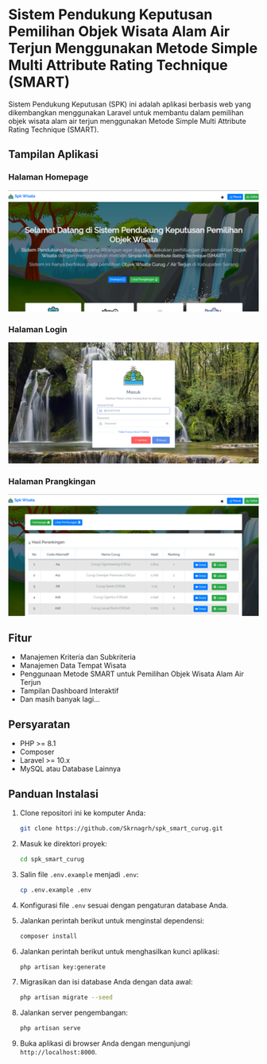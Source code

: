 # Sistem Pendukung Keputusan Pemilihan Objek Wisata Alam Air Terjun Menggunakan Metode Simple Multi Attribute Rating Technique (SMART)

Sistem Pendukung Keputusan (SPK) ini adalah aplikasi berbasis web yang dikembangkan menggunakan Laravel untuk membantu dalam pemilihan objek wisata alam air terjun menggunakan Metode Simple Multi Attribute Rating Technique (SMART).

## Tampilan Aplikasi

### Halaman Homepage

![Halaman Homepage](https://github.com/Skrnagrh/spk_smart_curug/raw/main/public/1.tampilan/1.png)

### Halaman Login

![Halaman Login](https://github.com/Skrnagrh/spk_smart_curug/raw/main/public/1.tampilan/2.png)

### Halaman Prangkingan

![Halaman Dashboard](https://github.com/Skrnagrh/spk_smart_curug/raw/main/public/1.tampilan/3.png)

## Fitur

- Manajemen Kriteria dan Subkriteria
- Manajemen Data Tempat Wisata
- Penggunaan Metode SMART untuk Pemilihan Objek Wisata Alam Air Terjun
- Tampilan Dashboard Interaktif
- Dan masih banyak lagi...

## Persyaratan

- PHP >= 8.1
- Composer
- Laravel >= 10.x
- MySQL atau Database Lainnya

## Panduan Instalasi

1. Clone repositori ini ke komputer Anda:

   ```bash
   git clone https://github.com/Skrnagrh/spk_smart_curug.git
   ```

2. Masuk ke direktori proyek:

   ```bash
   cd spk_smart_curug
   ```

3. Salin file `.env.example` menjadi `.env`:

   ```bash
   cp .env.example .env
   ```

4. Konfigurasi file `.env` sesuai dengan pengaturan database Anda.

5. Jalankan perintah berikut untuk menginstal dependensi:

   ```bash
   composer install
   ```

6. Jalankan perintah berikut untuk menghasilkan kunci aplikasi:

   ```bash
   php artisan key:generate
   ```

7. Migrasikan dan isi database Anda dengan data awal:

   ```bash
   php artisan migrate --seed
   ```

8. Jalankan server pengembangan:

   ```bash
   php artisan serve
   ```

9. Buka aplikasi di browser Anda dengan mengunjungi `http://localhost:8000`.
